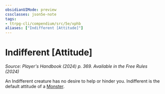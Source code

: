 ```yaml
---
obsidianUIMode: preview
cssclasses: json5e-note
tags:
- ttrpg-cli/compendium/src/5e/xphb
aliases: ["Indifferent [Attitude]"]
---
```

# Indifferent [Attitude]
*Source: Player's Handbook (2024) p. 369. Available in the Free Rules (2024)* 

An Indifferent creature has no desire to help or hinder you. Indifferent is the default attitude of a [Monster](3-Mechanics/CLI/rules/variant-rules/monster-xphb.md).